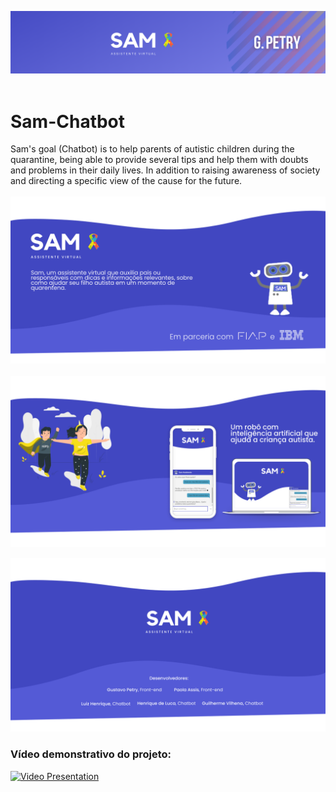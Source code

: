 ![Sam_Cover](https://github.com/GustavoPetry/Sam-Chatbot/blob/master/Sam_Cover.png)
<br />
<br />
# Sam-Chatbot
Sam's goal (Chatbot) is to help parents of autistic children during the quarantine, being able to provide several tips and help them with doubts and problems in their daily lives. In addition to raising awareness of society and directing a specific view of the cause for the future.
<br />
<br />
![Sam_Opening](https://github.com/GustavoPetry/Sam-Chatbot/blob/master/Sam_Opening.png)
<br />
<br />
![Sam_Desktop_Mobile](https://github.com/GustavoPetry/Sam-Chatbot/blob/master/Sam_Desktop_Mobile.png)

![Sam_Ending](https://github.com/GustavoPetry/Sam-Chatbot/blob/master/Sam_Ending.png)
<br />
### Vídeo demonstrativo do projeto:
[![Video Presentation](http://img.youtube.com/vi/iLWidlVNfIE/0.jpg)](http://www.youtube.com/watch?v=iLWidlVNfIE "Video Presentation")
